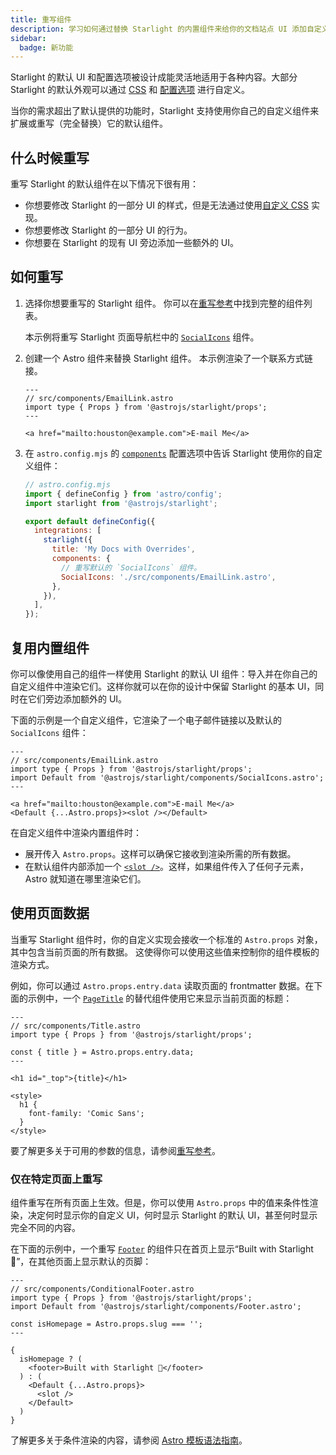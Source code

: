 ```yaml
---
title: 重写组件
description: 学习如何通过替换 Starlight 的内置组件来给你的文档站点 UI 添加自定义元素。
sidebar:
  badge: 新功能
---
```


Starlight 的默认 UI 和配置选项被设计成能灵活地适用于各种内容。大部分 Starlight 的默认外观可以通过 [CSS](/zh/guides/css-and-tailwind/) 和 [配置选项](/zh/guides/customization/) 进行自定义。

当你的需求超出了默认提供的功能时，Starlight 支持使用你自己的自定义组件来扩展或重写（完全替换）它的默认组件。

## 什么时候重写

重写 Starlight 的默认组件在以下情况下很有用：

- 你想要修改 Starlight 的一部分 UI 的样式，但是无法通过使用[自定义 CSS](/zh/guides/css-and-tailwind/) 实现。
- 你想要修改 Starlight 的一部分 UI 的行为。
- 你想要在 Starlight 的现有 UI 旁边添加一些额外的 UI。

## 如何重写

1. 选择你想要重写的 Starlight 组件。
   你可以在[重写参考](/zh/reference/overrides/)中找到完整的组件列表。

   本示例将重写 Starlight 页面导航栏中的 [`SocialIcons`](/zh/reference/overrides/#socialicons) 组件。

2. 创建一个 Astro 组件来替换 Starlight 组件。
   本示例渲染了一个联系方式链接。

   ```astro
   ---
   // src/components/EmailLink.astro
   import type { Props } from '@astrojs/starlight/props';
   ---

   <a href="mailto:houston@example.com">E-mail Me</a>
   ```

3. 在 `astro.config.mjs` 的 [`components`](/zh/reference/configuration/#components) 配置选项中告诉 Starlight 使用你的自定义组件：

   ```js {9-12}
   // astro.config.mjs
   import { defineConfig } from 'astro/config';
   import starlight from '@astrojs/starlight';

   export default defineConfig({
     integrations: [
       starlight({
         title: 'My Docs with Overrides',
         components: {
           // 重写默认的 `SocialIcons` 组件。
           SocialIcons: './src/components/EmailLink.astro',
         },
       }),
     ],
   });
   ```

## 复用内置组件

你可以像使用自己的组件一样使用 Starlight 的默认 UI 组件：导入并在你自己的自定义组件中渲染它们。这样你就可以在你的设计中保留 Starlight 的基本 UI，同时在它们旁边添加额外的 UI。

下面的示例是一个自定义组件，它渲染了一个电子邮件链接以及默认的 `SocialIcons` 组件：

```astro {4,8}
---
// src/components/EmailLink.astro
import type { Props } from '@astrojs/starlight/props';
import Default from '@astrojs/starlight/components/SocialIcons.astro';
---

<a href="mailto:houston@example.com">E-mail Me</a>
<Default {...Astro.props}><slot /></Default>
```

在自定义组件中渲染内置组件时：

- 展开传入 `Astro.props`。这样可以确保它接收到渲染所需的所有数据。
- 在默认组件内部添加一个 [`<slot />`](https://docs.astro.build/en/core-concepts/astro-components/#slots)。这样，如果组件传入了任何子元素，Astro 就知道在哪里渲染它们。

## 使用页面数据

当重写 Starlight 组件时，你的自定义实现会接收一个标准的 `Astro.props` 对象，其中包含当前页面的所有数据。
这使得你可以使用这些值来控制你的组件模板的渲染方式。

例如，你可以通过 `Astro.props.entry.data` 读取页面的 frontmatter 数据。在下面的示例中，一个 [`PageTitle`](/zh/reference/overrides/#pagetitle) 的替代组件使用它来显示当前页面的标题：

```astro {5} "{title}"
---
// src/components/Title.astro
import type { Props } from '@astrojs/starlight/props';

const { title } = Astro.props.entry.data;
---

<h1 id="_top">{title}</h1>

<style>
  h1 {
    font-family: 'Comic Sans';
  }
</style>
```

要了解更多关于可用的参数的信息，请参阅[重写参考](/zh/reference/overrides/#%E7%BB%84%E4%BB%B6%E5%8F%82%E6%95%B0)。

### 仅在特定页面上重写

组件重写在所有页面上生效。但是，你可以使用 `Astro.props` 中的值来条件性渲染，决定何时显示你的自定义 UI，何时显示 Starlight 的默认 UI，甚至何时显示完全不同的内容。

在下面的示例中，一个重写 [`Footer`](/zh/reference/overrides/#footer) 的组件只在首页上显示“Built with Starlight 🌟”，在其他页面上显示默认的页脚：

```astro
---
// src/components/ConditionalFooter.astro
import type { Props } from '@astrojs/starlight/props';
import Default from '@astrojs/starlight/components/Footer.astro';

const isHomepage = Astro.props.slug === '';
---

{
  isHomepage ? (
    <footer>Built with Starlight 🌟</footer>
  ) : (
    <Default {...Astro.props}>
      <slot />
    </Default>
  )
}
```

了解更多关于条件渲染的内容，请参阅 [Astro 模板语法指南](https://docs.astro.build/zh-cn/core-concepts/astro-syntax/#动态-html)。
